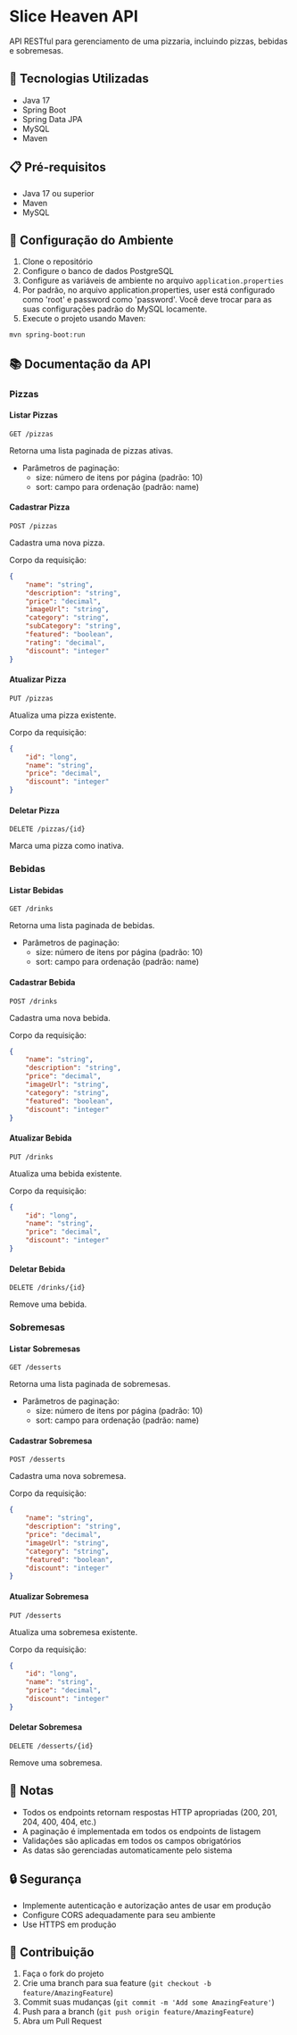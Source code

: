 # Slice Heaven API

API RESTful para gerenciamento de uma pizzaria, incluindo pizzas, bebidas e sobremesas.

## 🚀 Tecnologias Utilizadas

- Java 17
- Spring Boot
- Spring Data JPA
- MySQL
- Maven

## 📋 Pré-requisitos

- Java 17 ou superior
- Maven
- MySQL

## 🔧 Configuração do Ambiente

1. Clone o repositório
2. Configure o banco de dados PostgreSQL
3. Configure as variáveis de ambiente no arquivo `application.properties`
4. Por padrão, no arquivo application.properties, user está configurado como 'root' e password como 'password'. Você deve trocar para as suas configurações padrão do MySQL locamente.
5. Execute o projeto usando Maven:
```bash
mvn spring-boot:run
```

## 📚 Documentação da API

### Pizzas

#### Listar Pizzas
```http
GET /pizzas
```
Retorna uma lista paginada de pizzas ativas.
- Parâmetros de paginação:
  - size: número de itens por página (padrão: 10)
  - sort: campo para ordenação (padrão: name)

#### Cadastrar Pizza
```http
POST /pizzas
```
Cadastra uma nova pizza.

Corpo da requisição:
```json
{
    "name": "string",
    "description": "string",
    "price": "decimal",
    "imageUrl": "string",
    "category": "string",
    "subCategory": "string",
    "featured": "boolean",
    "rating": "decimal",
    "discount": "integer"
}
```

#### Atualizar Pizza
```http
PUT /pizzas
```
Atualiza uma pizza existente.

Corpo da requisição:
```json
{
    "id": "long",
    "name": "string",
    "price": "decimal",
    "discount": "integer"
}
```

#### Deletar Pizza
```http
DELETE /pizzas/{id}
```
Marca uma pizza como inativa.

### Bebidas

#### Listar Bebidas
```http
GET /drinks
```
Retorna uma lista paginada de bebidas.
- Parâmetros de paginação:
  - size: número de itens por página (padrão: 10)
  - sort: campo para ordenação (padrão: name)

#### Cadastrar Bebida
```http
POST /drinks
```
Cadastra uma nova bebida.

Corpo da requisição:
```json
{
    "name": "string",
    "description": "string",
    "price": "decimal",
    "imageUrl": "string",
    "category": "string",
    "featured": "boolean",
    "discount": "integer"
}
```

#### Atualizar Bebida
```http
PUT /drinks
```
Atualiza uma bebida existente.

Corpo da requisição:
```json
{
    "id": "long",
    "name": "string",
    "price": "decimal",
    "discount": "integer"
}
```

#### Deletar Bebida
```http
DELETE /drinks/{id}
```
Remove uma bebida.

### Sobremesas

#### Listar Sobremesas
```http
GET /desserts
```
Retorna uma lista paginada de sobremesas.
- Parâmetros de paginação:
  - size: número de itens por página (padrão: 10)
  - sort: campo para ordenação (padrão: name)

#### Cadastrar Sobremesa
```http
POST /desserts
```
Cadastra uma nova sobremesa.

Corpo da requisição:
```json
{
    "name": "string",
    "description": "string",
    "price": "decimal",
    "imageUrl": "string",
    "category": "string",
    "featured": "boolean",
    "discount": "integer"
}
```

#### Atualizar Sobremesa
```http
PUT /desserts
```
Atualiza uma sobremesa existente.

Corpo da requisição:
```json
{
    "id": "long",
    "name": "string",
    "price": "decimal",
    "discount": "integer"
}
```

#### Deletar Sobremesa
```http
DELETE /desserts/{id}
```
Remove uma sobremesa.

## 📝 Notas

- Todos os endpoints retornam respostas HTTP apropriadas (200, 201, 204, 400, 404, etc.)
- A paginação é implementada em todos os endpoints de listagem
- Validações são aplicadas em todos os campos obrigatórios
- As datas são gerenciadas automaticamente pelo sistema

## 🔒 Segurança

- Implemente autenticação e autorização antes de usar em produção
- Configure CORS adequadamente para seu ambiente
- Use HTTPS em produção

## 🤝 Contribuição

1. Faça o fork do projeto
2. Crie uma branch para sua feature (`git checkout -b feature/AmazingFeature`)
3. Commit suas mudanças (`git commit -m 'Add some AmazingFeature'`)
4. Push para a branch (`git push origin feature/AmazingFeature`)
5. Abra um Pull Request 
